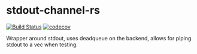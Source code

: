 # stdout-channel-rs

[![Build Status](https://github.com/ddboline/stdout-channel-rs/workflows/Rust/badge.svg?branch=master)](https://github.com/ddboline/stdout-channel-rs/actions?branch=master)
[![codecov](https://codecov.io/gh/ddboline/stdout-channel-rs/branch/master/graph/badge.svg)](https://codecov.io/gh/ddboline/stdout-channel-rs)

Wrapper around stdout, uses deadqueue on the backend, allows for piping stdout to a vec when testing.

